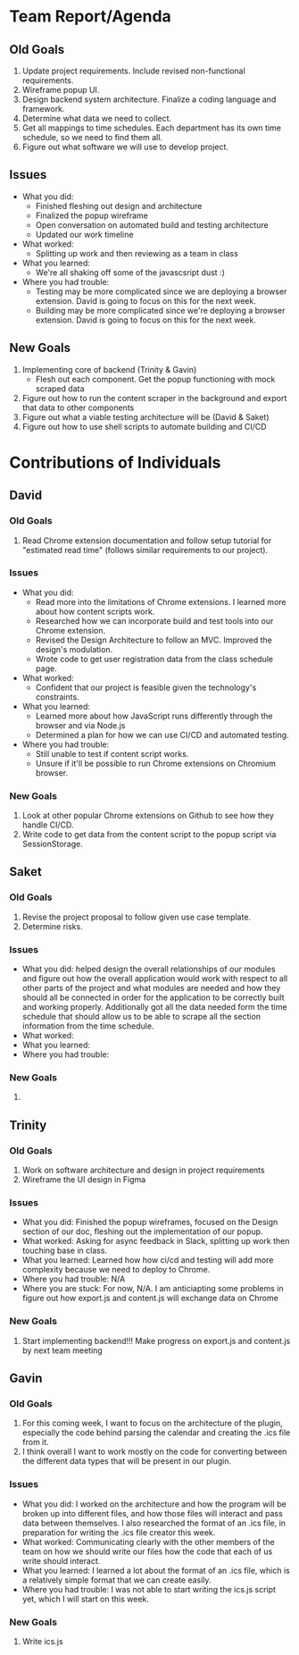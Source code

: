 # Team Report/Agenda
## Old Goals
1. Update project requirements. Include revised non-functional requirements.
2. Wireframe popup UI.
3. Design backend system architecture. Finalize a coding language and framework.
4. Determine what data we need to collect.
5. Get all mappings to time schedules. Each department has its own time schedule, so we need to find them all.
6. Figure out what software we will use to develop project.
## Issues
- What you did:
    - Finished fleshing out design and architecture
    - Finalized the popup wireframe
    - Open conversation on automated build and testing architecture
    - Updated our work timeline
- What worked:
    - Splitting up work and then reviewing as a team in class
- What you learned:
    - We're all shaking off some of the javascsript dust :)
- Where you had trouble:
    - Testing may be more complicated since we are deploying a browser extension. David is going to focus on this for the next week.
    - Building may be more complicated since we're deploying a browser extension. David is going to focus on this for the next week.
## New Goals
1. Implementing core of backend (Trinity & Gavin)
    - Flesh out each component. Get the popup functioning with mock scraped data
2. Figure out how to run the content scraper in the background and export that data to other components
3. Figure out what a viable testing architecture will be (David & Saket)
4. Figure out how to use shell scripts to automate building and CI/CD

# Contributions of Individuals

## David
### Old Goals
1. Read Chrome extension documentation and follow setup tutorial for "estimated read time" (follows similar requirements to our project).
### Issues
- What you did: 
    - Read more into the limitations of Chrome extensions. I learned more about how content scripts work.
    - Researched how we can incorporate build and test tools into our Chrome extension.
    - Revised the Design Architecture to follow an MVC. Improved the design's modulation.
    - Wrote code to get user registration data from the class schedule page.
- What worked:
    - Confident that our project is feasible given the technology's constraints.
- What you learned:
    - Learned more about how JavaScript runs differently through the browser and via Node.js
    - Determined a plan for how we can use CI/CD and automated testing.
- Where you had trouble:
    - Still unable to test if content script works.
    - Unsure if it'll be possible to run Chrome extensions on Chromium browser.
### New Goals
1. Look at other popular Chrome extensions on Github to see how they handle CI/CD.
2. Write code to get data from the content script to the popup script via SessionStorage.

## Saket
### Old Goals
1. Revise the project proposal to follow given use case template.
2. Determine risks.
### Issues
- What you did: helped design the overall relationships of our modules and figure out how the overall application would work with respect to all other 
  parts of the project and what modules are needed and how they should all be connected in order for the application to be correctly built and working 
  properly. Additionally got all the data needed form the time schedule that should allow us to be able to scrape all the section information from the 
  time schedule.
- What worked:
- What you learned:
- Where you had trouble:
### New Goals
1. 

## Trinity
### Old Goals
1. Work on software architecture and design in project requirements
2. Wireframe the UI design in Figma
### Issues
- What you did: Finished the popup wireframes, focused on the Design section of our doc, fleshing out the implementation of our popup.
- What worked: Asking for async feedback in Slack, splitting up work then touching base in class.
- What you learned: Learned how how ci/cd and testing will add more complexity because we need to deploy to Chrome.
- Where you had trouble: N/A
- Where you are stuck: For now, N/A. I am anticiapting some problems in figure out how export.js and content.js will exchange data on Chrome
### New Goals
1. Start implementing backend!!! Make progress on export.js and content.js by next team meeting

## Gavin
### Old Goals
1. For this coming week, I want to focus on the architecture of the plugin, especially the code behind parsing the calendar and creating the .ics file from it.
2. I think overall I want to work mostly on the code for converting between the different data types that will be present in our plugin.
### Issues
- What you did: I worked on the architecture and how the program will be broken up into different files, and how those files will interact and pass data between themselves. I also researched the format of an .ics file, in preparation for writing the .ics file creator this week.
- What worked: Communicating clearly with the other members of the team on how we should write our files how the code that each of us write should interact.
- What you learned: I learned a lot about the format of an .ics file, which is a relatively simple format that we can create easily.
- Where you had trouble: I was not able to start writing the ics.js script yet, which I will start on this week.
### New Goals
1. Write ics.js

